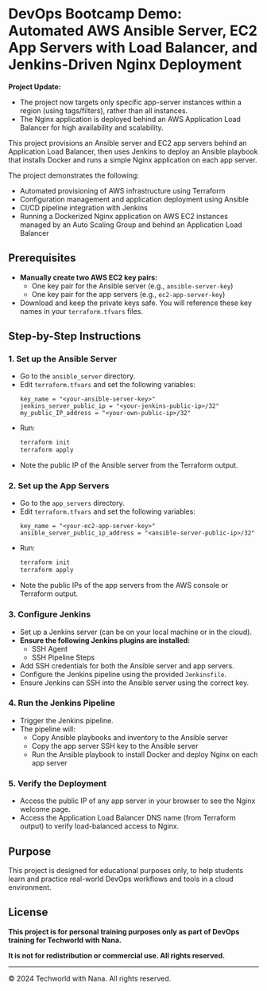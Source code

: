# DevOps Bootcamp Demo: Automated AWS Ansible Server, EC2 App Servers with Load Balancer, and Jenkins-Driven Nginx Deployment

**Project Update:**
- The project now targets only specific app-server instances within a region (using tags/filters), rather than all instances.
- The Nginx application is deployed behind an AWS Application Load Balancer for high availability and scalability.

This project provisions an Ansible server and EC2 app servers behind an Application Load Balancer, then uses Jenkins to deploy an Ansible playbook that installs Docker and runs a simple Nginx application on each app server.

The project demonstrates the following:
- Automated provisioning of AWS infrastructure using Terraform
- Configuration management and application deployment using Ansible
- CI/CD pipeline integration with Jenkins
- Running a Dockerized Nginx application on AWS EC2 instances managed by an Auto Scaling Group and behind an Application Load Balancer

## Prerequisites

- **Manually create two AWS EC2 key pairs:**
  - One key pair for the Ansible server (e.g., `ansible-server-key`)
  - One key pair for the app servers (e.g., `ec2-app-server-key`)
- Download and keep the private keys safe. You will reference these key names in your `terraform.tfvars` files.

## Step-by-Step Instructions

### 1. Set up the Ansible Server
- Go to the `ansible_server` directory.
- Edit `terraform.tfvars` and set the following variables:
  ```hcl
  key_name = "<your-ansible-server-key>"
  jenkins_server_public_ip = "<your-jenkins-public-ip>/32"
  my_public_IP_address = "<your-own-public-ip>/32"
  ```
- Run:
  ```sh
  terraform init
  terraform apply
  ```
- Note the public IP of the Ansible server from the Terraform output.

### 2. Set up the App Servers
- Go to the `app_servers` directory.
- Edit `terraform.tfvars` and set the following variables:
  ```hcl
  key_name = "<your-ec2-app-server-key>"
  ansible_server_public_ip_address = "<ansible-server-public-ip>/32"
  ```
- Run:
  ```sh
  terraform init
  terraform apply
  ```
- Note the public IPs of the app servers from the AWS console or Terraform output.

### 3. Configure Jenkins
- Set up a Jenkins server (can be on your local machine or in the cloud).
- **Ensure the following Jenkins plugins are installed:**
  - SSH Agent
  - SSH Pipeline Steps
- Add SSH credentials for both the Ansible server and app servers.
- Configure the Jenkins pipeline using the provided `Jenkinsfile`.
- Ensure Jenkins can SSH into the Ansible server using the correct key.

### 4. Run the Jenkins Pipeline
- Trigger the Jenkins pipeline.
- The pipeline will:
  - Copy Ansible playbooks and inventory to the Ansible server
  - Copy the app server SSH key to the Ansible server
  - Run the Ansible playbook to install Docker and deploy Nginx on each app server

### 5. Verify the Deployment
- Access the public IP of any app server in your browser to see the Nginx welcome page.
- Access the Application Load Balancer DNS name (from Terraform output) to verify load-balanced access to Nginx.

## Purpose
This project is designed for educational purposes only, to help students learn and practice real-world DevOps workflows and tools in a cloud environment.

## License
**This project is for personal training purposes only as part of DevOps training for Techworld with Nana.**

**It is not for redistribution or commercial use. All rights reserved.**

---

© 2024 Techworld with Nana. All rights reserved.
